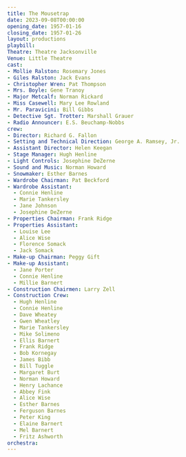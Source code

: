 ```yaml
---
title: The Mousetrap
date: 2023-09-08T00:00:00
opening_date: 1957-01-16
closing_date: 1957-01-26
layout: productions
playbill:
Theatre: Theatre Jacksonville
Venue: Little Theatre
cast:
- Mollie Ralston: Rosemary Jones
- Giles Ralston: Jack Evans
- Christopher Wren: Pat Thompson
- Mrs. Boyle: Gene Tranoy
- Major Metcalf: Norman Rickard
- Miss Casewell: Mary Lee Rowland
- Mr. Paravicini: Bill Gibbs
- Detective Sgt. Trotter: Marshall Grauer
- Radio Announcer: E.S. Beuchamp-Nobbs
crew:
- Director: Richard G. Fallon
- Setting and Technical Direction: George A. Ramsey, Jr.
- Assistant Director: Helen Keegan
- Stage Manager: Hugh Henline
- Light Controls: Josephine DeZerne
- Sound and Music: Norman Howard
- Snowmaker: Esther Barnes
- Wardrobe Chairman: Pat Beckford
- Wardrobe Assistant:
  - Connie Henline
  - Marie Tankersley
  - Jane Johnson
  - Josephine DeZerne
- Properties Chairman: Frank Ridge
- Properties Assistant:
  - Louise Lee
  - Alice Wise
  - Florence Somack
  - Jack Somack
- Make-up Chairman: Peggy Gift
- Make-up Assistant:
  - Jane Porter
  - Connie Henline
  - Millie Barnert
- Construction Chairmen: Larry Zell
- Construction Crew:
  - Hugh Henline
  - Connie Henline
  - Dave Wheatey
  - Gwen Wheatley
  - Marie Tankersley
  - Mike Solimeno
  - Ellis Barnert
  - Frank Ridge
  - Bob Kornegay
  - James Bibb
  - Bill Tuggle
  - Margaret Burt
  - Norman Howard
  - Henry Lachance
  - Abbey Fink
  - Alice Wise
  - Esther Barnes
  - Ferguson Barnes
  - Peter King
  - Elaine Barnert
  - Mel Barnert
  - Fritz Ashworth
orchestra:
---
```


